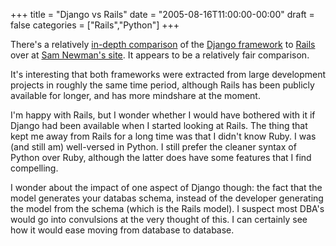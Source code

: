 +++
title = "Django vs Rails"
date = "2005-08-16T11:00:00-00:00"
draft = false
categories = ["Rails","Python"]
+++

There's a relatively
<a href="http://www.magpiebrain.com/archives/2005/08/14/rails_and_django">in-depth
comparison</a> of the <a href="http://www.djangoproject.com/">Django
framework</a> to <a href="http://www.rubyonrails.com">Rails</a> over at
<a href="http://www.magpiebrain.com">Sam Newman's site</a>. It appears
to be a relatively fair comparison.

It's interesting that both frameworks were extracted from large
development projects in roughly the same time period, although Rails has
been publicly available for longer, and has more mindshare at the moment.

I'm happy with Rails, but I wonder whether I would have bothered with it
if Django had been available when I started looking at Rails. The thing
that kept me away from Rails for a long time was that I didn't know
Ruby. I was (and still am) well-versed in Python. I still prefer the
cleaner syntax of Python over Ruby, although the latter does have some
features that I find compelling.

I wonder about the impact of one aspect of Django though: the fact that
the model generates your databas schema, instead of the developer
generating the model from the schema (which is the Rails model). I
suspect most DBA's would go into convulsions at the very thought of
this. I can certainly see how it would ease moving from database to
database.